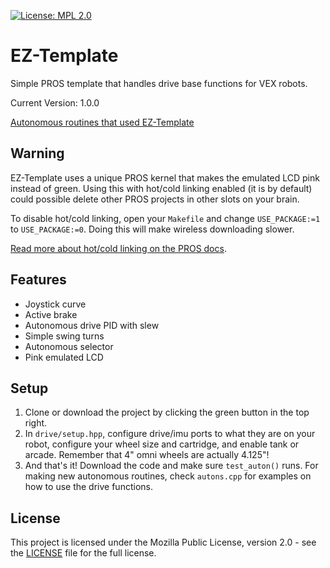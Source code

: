 [![License: MPL 2.0](https://img.shields.io/badge/License-MPL%202.0-brightgreen.svg)](https://opensource.org/licenses/MPL-2.0)
# EZ-Template
Simple PROS template that handles drive base functions for VEX robots.  

Current Version: 1.0.0

[Autonomous routines that used EZ-Template](https://photos.app.goo.gl/yRwuvmq7hDoM4f6EA)

## Warning

EZ-Template uses a unique PROS kernel that makes the emulated LCD pink instead of green.  Using this with hot/cold linking enabled (it is by default) could possible delete other PROS projects in other slots on your brain. 

To disable hot/cold linking, open your `Makefile` and change `USE_PACKAGE:=1` to `USE_PACKAGE:=0`.  Doing this will make wireless downloading slower. 

[Read more about hot/cold linking on the PROS docs](https://pros.cs.purdue.edu/v5/tutorials/topical/wireless-upload.html). 

## Features
* Joystick curve
* Active brake
* Autonomous drive PID with slew
* Simple swing turns
* Autonomous selector
* Pink emulated LCD

## Setup
1) Clone or download the project by clicking the green button in the top right.  
2) In `drive/setup.hpp`, configure drive/imu ports to what they are on your robot, configure your wheel size and cartridge, and enable tank or arcade. Remember that 4" omni wheels are actually 4.125"!
3) And that's it!  Download the code and make sure `test_auton()` runs.  For making new autonomous routines, check `autons.cpp` for examples on how to use the drive functions.

## License

This project is licensed under the Mozilla Public License, version 2.0 - see the [LICENSE](LICENSE)
file for the full license.
